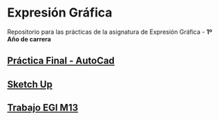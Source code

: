 # Expresión Gráfica

Repositorio para las prácticas de la asignatura de Expresión Gráfica - **1º Año de carrera**

## [Práctica Final - AutoCad](https://github.com/alu0101128894/Expresion-Grafica/tree/main/Pr%C3%A1ctica%20Final)

## [Sketch Up](https://github.com/alu0101128894/Expresion-Grafica/tree/main/Sketch%20Up)

## [Trabajo EGI M13](https://github.com/alu0101128894/Expresion-Grafica/tree/main/Trabajo%20EGI%20M13)
